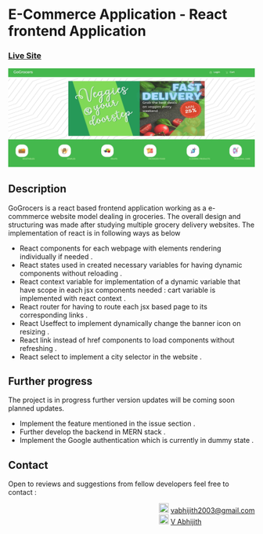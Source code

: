 # E-Commerce Application - React frontend Application

### [Live Site](https://vabhijith2003github.github.io/gogrocers/)

![E-commerce Website](https://github.com/VAbhijith2003github/gogrocers/blob/master/src/components/accfiles/page%20screenshot.jpg)

## Description
GoGrocers is a react based frontend application working as a e-commmerce website model dealing in groceries. The overall design and structuring was made after studying multiple grocery delivery websites. 
The implementation of react is in following ways as below 
<ul>
  <li>React components for each webpage with elements rendering individually if needed .</li>
  <li>React states used in created necessary variables for having dynamic components without reloading .</li>
  <li>React context variable for implementation of a dynamic variable that have scope in each jsx components needed : cart variable is implemented with react context .</li>
  <li>React router for having to route each jsx based page to its corresponding links .</li>
  <li>React Useffect to implement dynamically change the banner icon on resizing .</li>
  <li>React link instead of href components to load components without refreshing .</li>
  <li>React select to implement a city selector in the website .</li>
</ul>

## Further progress
The project is in progress further version updates will be coming soon
planned updates.
<ul>
<li>Implement the feature mentioned in the issue section .</li>
<li>Further develop the backend in MERN stack .</li>
<li>Implement the Google authentication which is currently in dummy state .</li>
</ul>

## Contact
Open to reviews and suggestions from fellow developers 
feel free to contact : <br>
<div style="float: right;">
<img src="https://cdn-icons-png.flaticon.com/128/552/552486.png" width="20" height="20">
<a href="mailto:vabhijith2003@gmail.com">vabhijith2003@gmail.com</a><br>
<img src="https://cdn-icons-png.flaticon.com/128/174/174857.png" width="20" height="20">
<a href="https://www.linkedin.com/in/v-abhijith-1a6592226/">V Abhijith</a><br>  
</div>

